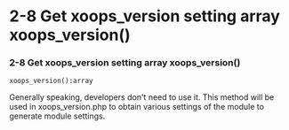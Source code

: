 # 2-8 Get xoops\_version setting array xoops\_version\(\)

### 2-8 Get xoops\_version setting array xoops\_version\(\)

```text
xoops_version():array
```

Generally speaking, developers don't need to use it. This method will be used in xoops\_version.php to obtain various settings of the module to generate module settings.

